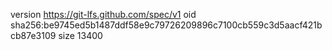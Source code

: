 version https://git-lfs.github.com/spec/v1
oid sha256:be9745ed5b1487ddf58e9c79726209896c7100cb559c3d5aacf421bcb87e3109
size 13400
